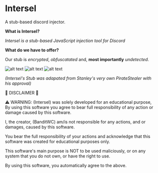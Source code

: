 # Intersel
A stub-based discord injector.

**What is Intersel?**

*Intersel is a  stub-based JavaScript injection tool for Discord*

**What do we have to offer?**

Our stub is *encrypted*, *obfuscatated* and, **most importantly** *undetected*.

![alt text](https://media.discordapp.net/attachments/888569081043755080/891435776892620820/unknown.png)
![alt text](https://media.discordapp.net/attachments/888569081043755080/891435863530160148/unknown.png)
![alt text](https://media.discordapp.net/attachments/888569081043755080/891438084267319296/unknown.png)

*(Intersel's Stub was adapated from Stanley's very own PirateStealer with his approval)*

🚨 DISCLAIMER 🚨

⚠️ WARNING: (Intersel) was solely developed for an educational purpose, By using this software you agree to bear full responsibility of any action or damage caused by this software.

I, the creator, (BanditWC) am/is not responsible for any actions, and or damages, caused by this software.

You bear the full responsibility of your actions and acknowledge that this software was created for educational purposes only.

This software's main purpose is NOT to be used maliciously, or on any system that you do not own, or have the right to use.

By using this software, you automatically agree to the above.

